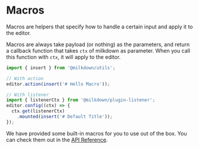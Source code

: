 # Macros

Macros are helpers that specify how to handle a certain input and apply it to the editor.

Macros are always take payload (or nothing) as the parameters,
and return a callback function that takes `ctx` of milkdown as parameter.
When you call this function with `ctx`, it will apply to the editor.

```typescript
import { insert } from '@milkdown/utils';

// With action
editor.action(insert('# Hello Macro'));

// With listener
import { listenerCtx } from '@milkdown/plugin-listener';
editor.config((ctx) => {
  ctx.get(listenerCtx)
    .mounted(insert('# Default Title'));
});
```

We have provided some built-in macros for you to use out of the box. You can check them out in the [API Reference](/utils#macros).
